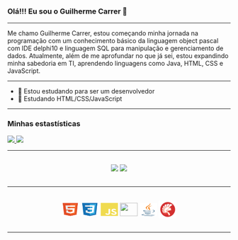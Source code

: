### Olá!!! Eu sou o Guilherme Carrer 👋
<hr>   
 Me chamo Guilherme Carrer, estou começando minha jornada na programação com um conhecimento básico da linguagem object pascal com IDE delphi10 e linguagem SQL para manipulação e gerenciamento de dados. Atualmente, além de me aprofundar no que já sei, estou expandindo minha sabedoria em TI, aprendendo linguagens como Java, HTML, CSS e JavaScript.



<hr>

- 🔭 Estou estudando para ser um desenvolvedor
- 🌱 Estudando HTML/CSS/JavaScript


<hr>

### Minhas estastísticas
<div>
  <a href="https://github.com/GuilhermeCarrer">
    <img height="180em" src="https://github-readme-stats.vercel.app/api?username=GuilhermeCarrer&show_icons=true&theme=dark"/>
    <img height="180em" src="https://github-readme-stats.vercel.app/api/top-langs/?username=GuilhermeCarrer&layout=compact&langs_count=16&theme=dark"/>
    </div>
  
 
       
 <hr>
 <br>
 <div align="center"> 
  <a href = "mailto:guilhermecarrerofc@gmail.com"><img src="https://img.shields.io/badge/-Gmail-%23333?style=for-the-badge&logo=gmail&logoColor=white" target="_blank"></a>
  <a href="https://www.linkedin.com/in/davi-marcilio-89a694240/" target="_blank"><img src="https://img.shields.io/badge/-LinkedIn-%230077B5?style=for-the-badge&logo=linkedin&logoColor=white" target="_blank"></a> 
 </div>
 <br>
 <hr>
 
                             
<div align="center" style="display: inline_block"><br>
  <img align="center"  height="30" width="40" src="https://raw.githubusercontent.com/devicons/devicon/master/icons/html5/html5-original.svg">
  <img align="center"  height="30" width="40" src="https://raw.githubusercontent.com/devicons/devicon/master/icons/css3/css3-original.svg">
  <img align="center" height="30" width="40" src="https://raw.githubusercontent.com/devicons/devicon/master/icons/javascript/javascript-plain.svg">
  <img align="center" height="30" width="40" src="https://cdn.jsdelivr.net/gh/devicons/devicon/icons/figma/figma-original.svg" />
 <img align="center" height="30" width="40" alt="java-icon" src="https://github.com/LucasLessaAnacleto/LucasLessaAnacleto/blob/main/utils/java-icon.svg">
 <img align="center" height="40" width="40" alt="delphi-icon" src="https://github.com/LucasLessaAnacleto/LucasLessaAnacleto/blob/main/utils/delphi-icon.svg">
</div>
<br>
 <hr>
  

  
